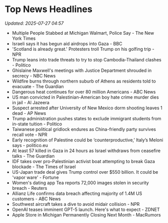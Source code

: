 # Top News Headlines

_Updated: 2025-07-27 04:57_

- Multiple People Stabbed at Michigan Walmart, Police Say - The New York Times
- Israeli says it has begun aid airdrops into Gaza - BBC
- 'Scotland is already great.' Protesters troll Trump on his golfing trip - NPR
- Trump leans into trade threats to try to stop Cambodia-Thailand clashes - Politico
- Ghislaine Maxwell's meetings with Justice Department shrouded in secrecy - NBC News
- Wildfire burns through northern suburb of Athens as residents told to evacuate - The Guardian
- Dangerous heat continues for over 80 million Americans - ABC News
- US man convicted in Palestinian-American boy hate crime murder dies in jail - Al Jazeera
- Suspect arrested after University of New Mexico dorm shooting leaves 1 dead - AP News
- Trump administration pushes states to exclude immigrant students from in-state tuition - Politico
- Taiwanese political gridlock endures as China-friendly party survives recall vote - NPR
- Early recognition of Palestine could be ‘counterproductive,’ Italy’s Meloni says - politico.eu
- At least 57 killed in Gaza in 24 hours as Israel withdraws from ceasefire talks - The Guardian
- IDF takes over pro-Palestinian activist boat attempting to break Gaza blockade - The Times of Israel
- US-Japan trade deal gives Trump control over $550 billion. It could be 'vapor ware' - Fortune
- Women's dating app Tea reports 72,000 images stolen in security breach - Reuters
- Allianz Life confirms data breach affecting majority of 1.4M US customers - ABC News
- Southwest aircraft takes a dive to avoid midair collision - NPR
- OpenAI teases imminent GPT-5 launch. Here's what to expect - ZDNET
- Apple Store in Michigan Permanently Closing Next Month - MacRumors